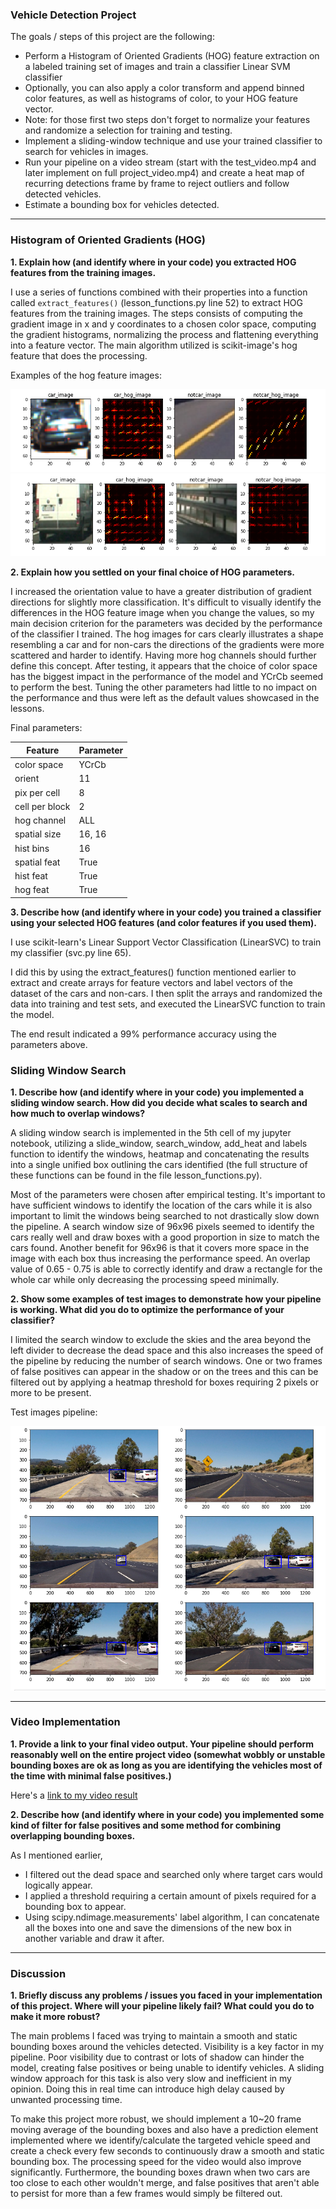 ### Vehicle Detection Project

The goals / steps of this project are the following:

* Perform a Histogram of Oriented Gradients (HOG) feature extraction on a labeled training set of images and train a classifier Linear SVM classifier
* Optionally, you can also apply a color transform and append binned color features, as well as histograms of color, to your HOG feature vector.
* Note: for those first two steps don't forget to normalize your features and randomize a selection for training and testing.
* Implement a sliding-window technique and use your trained classifier to search for vehicles in images.
* Run your pipeline on a video stream (start with the test_video.mp4 and later implement on full project_video.mp4) and create a heat map of recurring detections frame by frame to reject outliers and follow detected vehicles.
* Estimate a bounding box for vehicles detected.

---

### Histogram of Oriented Gradients (HOG)

**1. Explain how (and identify where in your code) you extracted HOG features from the training images.**

I use a series of functions combined with their properties into a function called `extract_features()` (lesson_functions.py line 52) to extract HOG features from the training images.  The steps consists of computing the gradient image in x and y coordinates to a chosen color space, computing the gradient histograms, normalizing the process and flattening everything into a feature vector.  The main algorithm utilized is scikit-image's hog feature that does the processing.  

Examples of the hog feature images:

<img src="./output_images/hog1.png">
<img src="./output_images/hog2.png">

**2. Explain how you settled on your final choice of HOG parameters.**

I increased the orientation value to have a greater distribution of gradient directions for slightly more classification.  It's difficult to visually identify the differences in the HOG feature image when you change the values, so my main decision criterion for the parameters was decided by the performance of the classifier I trained.  The hog images for cars clearly illustrates a shape resembling a car and for non-cars the directions of the gradients were more scattered and harder to identify. Having more hog channels should further define this concept.  After testing, it appears that the choice of color space has the biggest impact in the performance of the model and YCrCb seemed to perform the best. Tuning the other parameters had little to no impact on the performance and thus were left as the default values showcased in the lessons.  

Final parameters:

|    Feature     | Parameter   |
|----------------|-------------|
| color space    |  YCrCb      |
| orient         |  11         |
| pix per cell   |  8          |
| cell per block |  2          |  
| hog channel    |  ALL        |
| spatial size   |  16, 16     |
| hist bins      |  16         |
| spatial feat   |  True       |
| hist feat      |  True       |
| hog feat       |  True       |


**3. Describe how (and identify where in your code) you trained a classifier using your selected HOG features (and color features if you used them).**

I use scikit-learn's Linear Support Vector Classification (LinearSVC) to train my classifier (svc.py line 65).

I did this by using the extract_features() function mentioned earlier to extract and create arrays for feature vectors and label vectors of the dataset of the cars and non-cars.  I then split the arrays and randomized the data into training and test sets, and executed the LinearSVC function to train the model.

The end result indicated a 99% performance accuracy using the parameters above.  

### Sliding Window Search

**1. Describe how (and identify where in your code) you implemented a sliding window search.  How did you decide what scales to search and how much to overlap windows?**

A sliding window search is implemented in the 5th cell of my jupyter notebook, utilizing a slide_window, search_window, add_heat and labels function to identify the windows, heatmap and concatenating the results into a single unified box outlining the cars identified (the full structure of these functions can be found in the file lesson_functions.py).  

Most of the parameters were chosen after empirical testing.  It's important to have sufficient windows to identify the location of the cars while it is also important to limit the windows being searched to not drastically slow down the pipeline.  A search window size of 96x96 pixels seemed to identify the cars really well and draw boxes with a good proportion in size to match the cars found. Another benefit for 96x96 is that it covers more space in the image with each box thus increasing the performance speed.  An overlap value of 0.65 - 0.75 is able to correctly identify and draw a rectangle for the whole car while only decreasing the processing speed minimally.    

**2. Show some examples of test images to demonstrate how your pipeline is working.  What did you do to optimize the performance of your classifier?**

I limited the search window to exclude the skies and the area beyond the left divider to decrease the dead space and this also increases the speed of the pipeline by reducing the number of search windows.  One or two frames of false positives can appear in the shadow or on the trees and this can be filtered out by applying a heatmap threshold for boxes requiring 2 pixels or more to be present.

Test images pipeline:

<img src="./output_images/pipeline_example.png">

---

### Video Implementation

**1. Provide a link to your final video output.  Your pipeline should perform reasonably well on the entire project video (somewhat wobbly or unstable bounding boxes are ok as long as you are identifying the vehicles most of the time with minimal false positives.)**

Here's a [link to my video result](./project_video_output.mp4)

**2. Describe how (and identify where in your code) you implemented some kind of filter for false positives and some method for combining overlapping bounding boxes.**

As I mentioned earlier,
- I filtered out the dead space and searched only where target cars would logically appear.  
- I applied a threshold requiring a certain amount of pixels required for a bounding box to appear.  
- Using scipy.ndimage.measurements' label algorithm, I can concatenate all the boxes into one and save the dimensions of the new box in another variable and draw it after.  

---

### Discussion

**1. Briefly discuss any problems / issues you faced in your implementation of this project.  Where will your pipeline likely fail?  What could you do to make it more robust?**

The main problems I faced was trying to maintain a smooth and static bounding boxes around the vehicles detected.  Visibility is a key factor in my pipeline.  Poor visibility due to contrast or lots of shadow can hinder the model, creating false positives or being unable to identify vehicles.  A sliding window approach for this task is also very slow and inefficient in my opinion. Doing this in real time can introduce high delay caused by unwanted processing time.  

To make this project more robust, we should implement a 10~20 frame moving average of the bounding boxes and also have a prediction element implemented where we identify/calculate the targeted vehicle speed and create a check every few seconds to continuously draw a smooth and static bounding box.  The processing speed for the video would also improve significantly. Furthermore, the bounding boxes drawn when two cars are too close to each other wouldn't merge, and false positives that aren't able to persist for more than a few frames would simply be filtered out.
